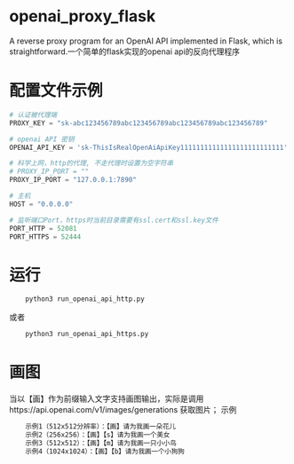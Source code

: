 # openai_proxy_flask
A reverse proxy program for an OpenAI API implemented in Flask, which is straightforward.一个简单的flask实现的openai api的反向代理程序

# 配置文件示例
```python
# 认证被代理端
PROXY_KEY = "sk-abc123456789abc123456789abc123456789abc123456789"

# openai API 密钥
OPENAI_API_KEY = 'sk-ThisIsRealOpenAiApiKey11111111111111111111111111'

# 科学上网，http的代理, 不走代理时设置为空字符串
# PROXY_IP_PORT = ""
PROXY_IP_PORT = "127.0.0.1:7890"

# 主机
HOST = "0.0.0.0"

# 监听端口Port，https时当前目录需要有ssl.cert和ssl.key文件
PORT_HTTP = 52081
PORT_HTTPS = 52444

```

# 运行
```bash
    python3 run_openai_api_http.py
```
或者
```bash
    python3 run_openai_api_https.py
```

# 画图
当以【画】作为前缀输入文字支持画图输出，实际是调用https://api.openai.com/v1/images/generations 获取图片； 示例
```txt
    示例1（512x512分辨率）：【画】请为我画一朵花儿
    示例2（256x256）：【画】【s】请为我画一个美女
    示例3（512x512）：【画】【m】请为我画一只小小鸟
    示例4（1024x1024）：【画】【b】请为我画一个小狗狗
```